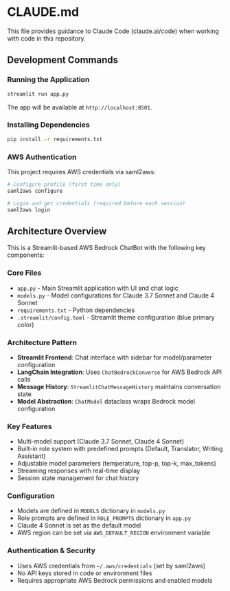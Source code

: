 # CLAUDE.md

This file provides guidance to Claude Code (claude.ai/code) when working with code in this repository.

## Development Commands

### Running the Application
```bash
streamlit run app.py
```
The app will be available at `http://localhost:8501`.

### Installing Dependencies
```bash
pip install -r requirements.txt
```

### AWS Authentication
This project requires AWS credentials via saml2aws:
```bash
# Configure profile (first time only)
saml2aws configure

# Login and get credentials (required before each session)
saml2aws login
```

## Architecture Overview

This is a Streamlit-based AWS Bedrock ChatBot with the following key components:

### Core Files
- `app.py` - Main Streamlit application with UI and chat logic
- `models.py` - Model configurations for Claude 3.7 Sonnet and Claude 4 Sonnet
- `requirements.txt` - Python dependencies
- `.streamlit/config.toml` - Streamlit theme configuration (blue primary color)

### Architecture Pattern
- **Streamlit Frontend**: Chat interface with sidebar for model/parameter configuration
- **LangChain Integration**: Uses `ChatBedrockConverse` for AWS Bedrock API calls
- **Message History**: `StreamlitChatMessageHistory` maintains conversation state
- **Model Abstraction**: `ChatModel` dataclass wraps Bedrock model configuration

### Key Features
- Multi-model support (Claude 3.7 Sonnet, Claude 4 Sonnet)
- Built-in role system with predefined prompts (Default, Translator, Writing Assistant)
- Adjustable model parameters (temperature, top-p, top-k, max_tokens)
- Streaming responses with real-time display
- Session state management for chat history

### Configuration
- Models are defined in `MODELS` dictionary in `models.py`
- Role prompts are defined in `ROLE_PROMPTS` dictionary in `app.py`
- Claude 4 Sonnet is set as the default model
- AWS region can be set via `AWS_DEFAULT_REGION` environment variable

### Authentication & Security
- Uses AWS credentials from `~/.aws/credentials` (set by saml2aws)
- No API keys stored in code or environment files
- Requires appropriate AWS Bedrock permissions and enabled models